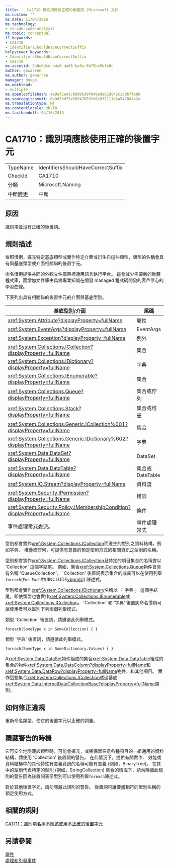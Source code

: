 ```yaml
---
title: ： Ca1710 識別項應該正確的後置詞 |Microsoft 文件
ms.custom: ''
ms.date: 11/04/2016
ms.technology:
- vs-ide-code-analysis
ms.topic: conceptual
f1_keywords:
- CA1710
- IdentifiersShouldHaveCorrectSuffix
helpviewer_keywords:
- IdentifiersShouldHaveCorrectSuffix
- CA1710
ms.assetid: 2b8e6dce-b4e8-4a66-ba9a-6b79be5bfe8c
author: gewarren
ms.author: gewarren
manager: douge
ms.workload:
- multiple
ms.openlocfilehash: ae9af2a4178dd06d9f849adeb1dc42c1c0bffe08
ms.sourcegitcommit: 6a9d5bd75e50947659fd6c837111a6a547884e2a
ms.translationtype: MT
ms.contentlocale: zh-TW
ms.lasthandoff: 04/16/2018
---
```

# <a name="ca1710-identifiers-should-have-correct-suffix"></a>CA1710：識別項應該使用正確的後置字元
|||  
|-|-|  
|TypeName|IdentifiersShouldHaveCorrectSuffix|  
|CheckId|CA1710|  
|分類|Microsoft.Naming|  
|中斷變更|中斷|  
  
## <a name="cause"></a>原因  
 識別項並沒有正確的後置詞。  
  
## <a name="rule-description"></a>規則描述  
 依照慣例，擴充特定基底類型或實作特定介面或衍生自這些類型，類型的名稱會具有與基底類型或介面相關聯的後置字元。  
  
 命名慣例提供共同的外觀文件庫目標通用語言執行平台。 這會減少需要新的軟體程式庫，而增加文件庫由具備專業知識在開發 managed 程式碼開發的客戶信心的學習曲線。  
  
 下表列出具有相關聯的後置字元的介面與基底型別。  
  
|基底型別/介面|尾碼|  
|--------------------------|------------|  
|<xref:System.Attribute?displayProperty=fullName>|屬性|  
|<xref:System.EventArgs?displayProperty=fullName>|EventArgs|  
|<xref:System.Exception?displayProperty=fullName>|例外|  
|<xref:System.Collections.ICollection?displayProperty=fullName>|集合|  
|<xref:System.Collections.IDictionary?displayProperty=fullName>|字典|  
|<xref:System.Collections.IEnumerable?displayProperty=fullName>|集合|  
|<xref:System.Collections.Queue?displayProperty=fullName>|集合或佇列|  
|<xref:System.Collections.Stack?displayProperty=fullName>|集合或堆疊|  
|<xref:System.Collections.Generic.ICollection%601?displayProperty=fullName>|集合|  
|<xref:System.Collections.Generic.IDictionary%602?displayProperty=fullName>|字典|  
|<xref:System.Data.DataSet?displayProperty=fullName>|DataSet|  
|<xref:System.Data.DataTable?displayProperty=fullName>|集合或 DataTable|  
|<xref:System.IO.Stream?displayProperty=fullName>|資料流|  
|<xref:System.Security.IPermission?displayProperty=fullName>|權限|  
|<xref:System.Security.Policy.IMembershipCondition?displayProperty=fullName>|條件|  
|事件處理常式委派。|事件處理常式|  
  
 型別都會實作<xref:System.Collections.ICollection>而產生的型別之資料結構，例如字典、 堆疊或佇列，可提供有意義的預定使用方式的相關資訊之型別的名稱。  
  
 型別都會實作<xref:System.Collections.ICollection>且特定的項目集合的名稱會以 'Collection' 這個字結尾。 例如，集合<xref:System.Collections.Queue>物件會具有名稱 'QueueCollection'。 'Collection' 後置詞表示集合的成員可以在使用列舉`foreach`(`For Each`中[!INCLUDE[vbprvb](../code-quality/includes/vbprvb_md.md)]) 陳述式。  
  
 型別都會實作<xref:System.Collections.IDictionary>名稱以 「 字典 」 這個字結尾，即使類型也會實作<xref:System.Collections.IEnumerable>或<xref:System.Collections.ICollection>。 'Collection' 和 '字典' 後置詞命名慣例可讓使用者可以區別下列兩個列舉模式。  
  
 類型 'Collection' 後置詞，請遵循此列舉模式。  
  
```  
foreach(SomeType x in SomeCollection) { }  
```  
  
 類型 '字典' 後置詞，請遵循此列舉模式。  
  
```  
foreach(SomeType x in SomeDictionary.Values) { }  
```  
  
 A<xref:System.Data.DataSet>物件組成的集合<xref:System.Data.DataTable>組成的集合的物件<xref:System.Data.DataColumn?displayProperty=fullName>和<xref:System.Data.DataRow?displayProperty=fullName>物件，和其他項目。 實作這些集合<xref:System.Collections.ICollection>透過基底<xref:System.Data.InternalDataCollectionBase?displayProperty=fullName>類別。  
  
## <a name="how-to-fix-violations"></a>如何修正違規  
 重新命名類型，使它的後置字元以正確的詞彙。  
  
## <a name="when-to-suppress-warnings"></a>隱藏警告的時機  
 它可安全地隱藏該類型時，可能會擴充，或將保留任意各種項目的一組通用的資料結構，請使用 'Collection' 後置詞的警告。 在此情況下，提供有關實作、 效能或資料結構中的其他特性有意義資訊的名稱可能有意義 (例如，BinaryTree)。 在其中的型別代表特定的型別 (例如，StringCollection) 集合的情況下，請勿隱藏此規則的警告因為後置詞表示型別可以使用列舉`foreach`陳述式。  
  
 對於其他後置字元，請勿隱藏此規則的警告。 後置詞可讓要盡相符的型別名稱的預定使用方式。  
  
## <a name="related-rules"></a>相關的規則  
 [CA1711：識別項名稱不應該使用不正確的後置字元](../code-quality/ca1711-identifiers-should-not-have-incorrect-suffix.md)  
  
## <a name="see-also"></a>另請參閱  
 [屬性](/dotnet/standard/design-guidelines/attributes)   
 [處理和引發事件](/dotnet/standard/events/index)  